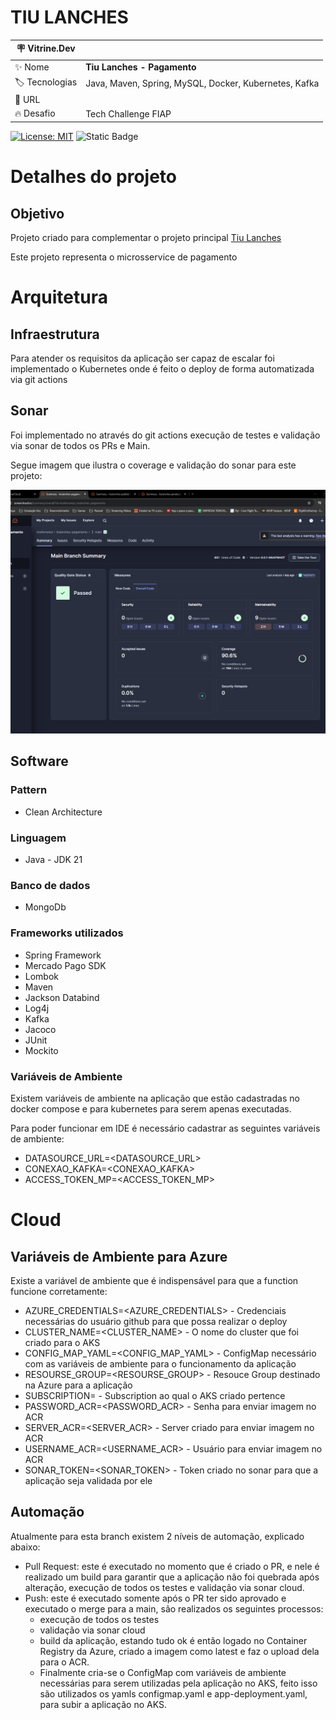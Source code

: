 # TIU LANCHES
| :placard: Vitrine.Dev |     |
| -------------  | --- |
| :sparkles: Nome        | **Tiu Lanches - Pagamento**
| :label: Tecnologias | Java, Maven, Spring, MySQL, Docker, Kubernetes, Kafka
| :rocket: URL         | 
| :fire: Desafio     | Tech Challenge FIAP

[![License: MIT](https://img.shields.io/badge/License-MIT-yellow.svg)](https://opensource.org/licenses/MIT) ![Static Badge](https://img.shields.io/badge/any_text-Version-blue?label=latest)

# Detalhes do projeto
## Objetivo
Projeto criado para complementar o projeto principal [Tiu Lanches](https://github.com/luisferrarezi/tiulanches)

Este projeto representa o microsservice de pagamento

# Arquitetura
## Infraestrutura
Para atender os requisitos da aplicação ser capaz de escalar foi implementado o Kubernetes onde é feito o deploy de forma automatizada via git actions

## Sonar
Foi implementado no através do git actions execução de testes e validação via sonar de todos os PRs e Main.

Segue imagem que ilustra o coverage e validação do sonar para este projeto:

![](https://github.com/luisferrarezi/tiulanches-pagamento/blob/main/documentacao/imagens/coverage.jpg?table=block&id=ea599cfc-189c-4b5a-b3eb-21db292154fe&spaceId=62941c71-5c2d-41d6-8c4f-a5f5b14de56c&width=2000&userId=&cache=v2)

## Software
### Pattern
- Clean Architecture

### Linguagem
- Java - JDK 21

### Banco de dados
- MongoDb

### Frameworks utilizados 
- Spring Framework
- Mercado Pago SDK
- Lombok
- Maven 
- Jackson Databind
- Log4j
- Kafka
- Jacoco
- JUnit
- Mockito

### Variáveis de Ambiente
Existem variáveis de ambiente na aplicação que estão cadastradas no docker compose e para kubernetes para serem apenas executadas.

Para poder funcionar em IDE é necessário cadastrar as seguintes variáveis de ambiente:
- DATASOURCE_URL=<DATASOURCE_URL>
- CONEXAO_KAFKA=<CONEXAO_KAFKA>
- ACCESS_TOKEN_MP=<ACCESS_TOKEN_MP>

# Cloud
## Variáveis de Ambiente para Azure
Existe a variável de ambiente que é indispensável para que a function funcione corretamente:
- AZURE_CREDENTIALS=<AZURE_CREDENTIALS> - Credenciais necessárias do usuário github para que possa realizar o deploy
- CLUSTER_NAME=<CLUSTER_NAME> - O nome do cluster que foi criado para o AKS
- CONFIG_MAP_YAML=<CONFIG_MAP_YAML> - ConfigMap necessário com as variáveis de ambiente para o funcionamento da aplicação
- RESOURSE_GROUP=<RESOURSE_GROUP> - Resouce Group destinado na Azure para a aplicação
- SUBSCRIPTION=<SUBSCRIPTION> - Subscription ao qual o AKS criado pertence
- PASSWORD_ACR=<PASSWORD_ACR> - Senha para enviar imagem no ACR
- SERVER_ACR=<SERVER_ACR> - Server criado para enviar imagem no ACR
- USERNAME_ACR=<USERNAME_ACR> - Usuário para enviar imagem no ACR
- SONAR_TOKEN=<SONAR_TOKEN> - Token criado no sonar para que a aplicação seja validada por ele

## Automação
Atualmente para esta branch existem 2 níveis de automação, explicado abaixo:

- Pull Request: este é executado no momento que é criado o PR, e nele é realizado um build para garantir que a aplicação não foi quebrada após alteração, execução de todos os testes e validação via sonar cloud.
- Push: este é executado somente após o PR ter sido aprovado e executado o merge para a main, são realizados os seguintes processos:
    - execução de todos os testes 
    - validação via sonar cloud
    - build da aplicação, estando tudo ok é então logado no Container Registry da Azure, criado a imagem como latest e faz o upload dela para o ACR. 
    - Finalmente cria-se o ConfigMap com variáveis de ambiente necessárias para serem utilizadas pela aplicação no AKS, feito isso são utilizados os yamls configmap.yaml e app-deployment.yaml, para subir a aplicação no AKS.
